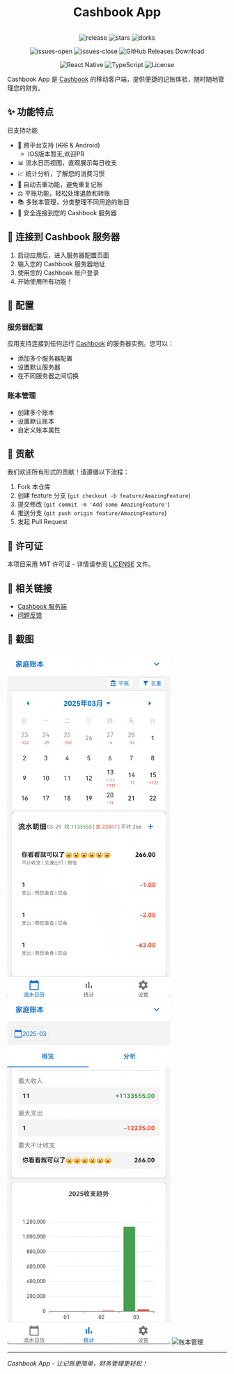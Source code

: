 <div align="center" style="display:flex;align-items:center;justify-content:center;">
<h1>Cashbook App</h1>
</div>
<p align="center">
  <img alt="release" src="https://img.shields.io/github/v/release/houxiaoyi0722/cashbook_app" />
  <img alt="stars" src="https://img.shields.io/github/stars/houxiaoyi0722/cashbook_app" />
  <img alt="dorks" src="https://img.shields.io/github/forks/houxiaoyi0722/cashbook_app" />
</p>
<p align="center">
  <img alt="issues-open" src="https://img.shields.io/github/issues/houxiaoyi0722/cashbook_app?color=important" />
  <img alt="issues-close" src="https://img.shields.io/github/issues-closed/houxiaoyi0722/cashbook_app?color=green" />
  <img alt="GitHub Releases Download" src="https://img.shields.io/github/downloads/houxiaoyi0722/cashbook_app/total.svg" />
</p>

<p align="center">
  <img alt="React Native" src="https://img.shields.io/badge/React%20Native-v0.73-blue.svg" />
  <img alt="TypeScript" src="https://img.shields.io/badge/TypeScript-v5.0-blue.svg" />
  <img alt="License" src="https://img.shields.io/badge/license-MIT-green.svg" />
</p>

Cashbook App 是 [Cashbook](https://github.com/dingdangdog/cashbook) 的移动客户端，提供便捷的记账体验，随时随地管理您的财务。

## ✨ 功能特点
已支持功能
- 📱 跨平台支持 (~~iOS~~ & Android)
  - IOS版本暂无,欢迎PR
- 📊 流水日历视图，直观展示每日收支
- 📈 统计分析，了解您的消费习惯
- 🔄 自动去重功能，避免重复记账
- ⚖️ 平账功能，轻松处理退款和转账
- 📚 多账本管理，分类整理不同用途的账目
- 🔐 安全连接到您的 Cashbook 服务器

## 📱 连接到 Cashbook 服务器

1. 启动应用后，进入服务器配置页面
2. 输入您的 Cashbook 服务器地址
3. 使用您的 Cashbook 账户登录
4. 开始使用所有功能！

## 🔧 配置

### 服务器配置

应用支持连接到任何运行 [Cashbook](https://github.com/dingdangdog/cashbook) 的服务器实例。您可以：

- 添加多个服务器配置
- 设置默认服务器
- 在不同服务器之间切换

### 账本管理

- 创建多个账本
- 设置默认账本
- 自定义账本属性

## 🤝 贡献

我们欢迎所有形式的贡献！请遵循以下流程：
1. Fork 本仓库
2. 创建 feature 分支 (`git checkout -b feature/AmazingFeature`)
3. 提交修改 (`git commit -m 'Add some AmazingFeature'`)
4. 推送分支 (`git push origin feature/AmazingFeature`)
5. 发起 Pull Request
## 📄 许可证

本项目采用 MIT 许可证 - 详情请参阅 [LICENSE](LICENSE) 文件。

## 🔗 相关链接

- [Cashbook 服务端](https://github.com/dingdangdog/cashbook)
- [问题反馈](https://github.com/houxiaoyi0722/cashbook_app/issues)

## 📸 截图

![日历视图](screenshots/calendar.png)
![统计分析](screenshots/statistics.png)
![账本管理](screenshots/books.png)

---

*Cashbook App - 让记账更简单，财务管理更轻松！*
